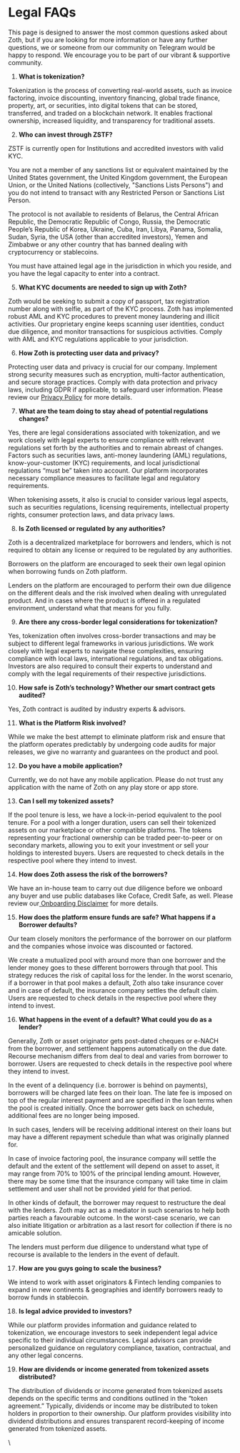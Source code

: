 # Legal FAQs

This page is designed to answer the most common questions asked about Zoth, but if you are looking for more information or have any further questions, we or someone from our community on Telegram would be happy to respond. We encourage you to be part of our vibrant & supportive community.

1. **What is tokenization?**

Tokenization is the process of converting real-world assets, such as invoice factoring, invoice discounting, inventory financing, global trade finance, property, art, or securities, into digital tokens that can be stored, transferred, and traded on a blockchain network. It enables fractional ownership, increased liquidity, and transparency for traditional assets.

2. **Who can invest through ZSTF?**

ZSTF is currently open for Institutions and accredited investors with valid KYC. &#x20;

You are not a member of any sanctions list or equivalent maintained by the United States government, the United Kingdom government, the European Union, or the United Nations (collectively, "Sanctions Lists Persons") and you do not intend to transact with any Restricted Person or Sanctions List Person.

The protocol is not available to residents of Belarus, the Central African Republic, the Democratic Republic of Congo, Russia, the Democratic People’s Republic of Korea, Ukraine, Cuba, Iran, Libya, Panama, Somalia, Sudan, Syria, the USA (other than accredited investors), Yemen and Zimbabwe or any other country that has banned dealing with cryptocurrency or stablecoins.&#x20;

You must have attained legal age in the jurisdiction in which you reside, and you have the legal capacity to enter into a contract.

5. **What KYC documents are needed to sign up with Zoth?**

Zoth would be seeking to submit a copy of passport, tax registration number along with selfie, as part of the KYC process. Zoth has implemented robust AML and KYC procedures to prevent money laundering and illicit activities. Our proprietary engine keeps scanning user identities, conduct due diligence, and monitor transactions for suspicious activities. Comply with AML and KYC regulations applicable to your jurisdiction.&#x20;

6. **How Zoth is protecting user data and privacy?**

Protecting user data and privacy is crucial for our company. Implement strong security measures such as encryption, multi-factor authentication, and secure storage practices. Comply with data protection and privacy laws, including GDPR if applicable, to safeguard user information. Please review our [Privacy Policy](../privacy-policy.md) for more details.&#x20;

7. **What are the team doing to stay ahead of potential regulations changes?**

Yes, there are legal considerations associated with tokenization, and we work closely with legal experts to ensure compliance with relevant regulations set forth by the authorities and to remain abreast of changes. Factors such as securities laws, anti-money laundering (AML) regulations, know-your-customer (KYC) requirements, and local jurisdictional regulations “must be” taken into account. Our platform incorporates necessary compliance measures to facilitate legal and regulatory requirements.

When tokenising assets, it also is crucial to consider various legal aspects, such as securities regulations, licensing requirements, intellectual property rights, consumer protection laws, and data privacy laws.&#x20;

8. **Is Zoth licensed or regulated by any authorities?**

Zoth is a decentralized marketplace for borrowers and lenders, which is not required to obtain any license or required to be regulated by any authorities.  &#x20;

Borrowers on the platform are encouraged to seek their own legal opinion when borrowing funds on Zoth platform.&#x20;

Lenders on the platform are encouraged to perform their own due diligence on the different deals and the risk involved when dealing with unregulated product. And in cases where the product is offered in a regulated environment, understand what that means for you fully.

9. **Are there any cross-border legal considerations for tokenization?**

Yes, tokenization often involves cross-border transactions and may be subject to different legal frameworks in various jurisdictions. We work closely with legal experts to navigate these complexities, ensuring compliance with local laws, international regulations, and tax obligations. Investors are also required to consult their experts to understand and comply with the legal requirements of their respective jurisdictions.

10. **How safe is Zoth’s technology? Whether our smart contract gets audited?**&#x20;

Yes, Zoth contract is audited by industry experts & advisors.

11. **What is the Platform Risk involved?**

While we make the best attempt to eliminate platform risk and ensure that the platform operates predictably by undergoing code audits for major releases, we give no warranty and guarantees on the product and pool.

12. **Do you have a mobile application?**&#x20;

Currently, we do not have any mobile application. Please do not trust any application with the name of Zoth on any play store or app store. &#x20;

13. **Can I sell my tokenized assets?**

If the pool tenure is less, we have a lock-in-period equivalent to the pool tenure. For a pool with a longer duration, users can sell their tokenized assets on our marketplace or other compatible platforms. The tokens representing your fractional ownership can be traded peer-to-peer or on secondary markets, allowing you to exit your investment or sell your holdings to interested buyers. Users are requested to check details in the respective pool where they intend to invest. &#x20;

14. **How does Zoth assess the risk of the borrowers?**

We have an in-house team to carry out due diligence before we onboard any buyer and use public databases like Coface, Credit Safe, as well. Please review our[ Onboarding Disclaimer](onboarding-disclaimer.md) for more details.   &#x20;

15. **How does the platform ensure funds are safe? What happens if a Borrower defaults?** &#x20;

Our team closely monitors the performance of the borrower on our platform and the companies whose invoice was discounted or factored.

We create a mutualized pool with around more than one borrower and the lender money goes to these different borrowers through that pool. This strategy reduces the risk of capital loss for the lender. In the worst scenario, if a borrower in that pool makes a default, Zoth also take insurance cover and in case of default, the insurance company settles the default claim. Users are requested to check details in the respective pool where they intend to invest.  &#x20;

16. **What happens in the event of a default? What could you do as a lender?**

Generally, Zoth or asset originator gets post-dated cheques or e-NACH from the borrower, and settlement happens automatically on the due date. Recourse mechanism differs from deal to deal and varies from borrower to borrower. Users are requested to check details in the respective pool where they intend to invest.&#x20;

In the event of a delinquency (i.e. borrower is behind on payments), borrowers will be charged late fees on their loan. The late fee is imposed on top of the regular interest payment and are specified in the loan terms when the pool is created initially. Once the borrower gets back on schedule, additional fees are no longer being imposed.

In such cases, lenders will be receiving additional interest on their loans but may have a different repayment schedule than what was originally planned for.

In case of invoice factoring pool, the insurance company will settle the default and the extent of the settlement will depend on asset to asset, it may range from 70% to 100% of the principal lending amount. However, there may be some time that the insurance company will take time in claim settlement and user shall not be provided yield for that period.&#x20;

In other kinds of default, the borrower may request to restructure the deal with the lenders. Zoth may act as a mediator in such scenarios to help both parties reach a favourable outcome. In the worst-case scenario, we can also initiate litigation or arbitration as a last resort for collection if there is no amicable solution.&#x20;

The lenders must perform due diligence to understand what type of recourse is available to the lenders in the event of default.&#x20;

17. **How are you guys going to scale the business?**

We intend to work with asset originators & Fintech lending companies to expand in new continents & geographies and identify borrowers ready to borrow funds in stablecoin.

18. **Is legal advice provided to investors?**

While our platform provides information and guidance related to tokenization, we encourage investors to seek independent legal advice specific to their individual circumstances. Legal advisors can provide personalized guidance on regulatory compliance, taxation, contractual, and any other legal concerns.

19. **How are dividends or income generated from tokenized assets distributed?**

The distribution of dividends or income generated from tokenized assets depends on the specific terms and conditions outlined in the “token agreement.” Typically, dividends or income may be distributed to token holders in proportion to their ownership. Our platform provides visibility into dividend distributions and ensures transparent record-keeping of income generated from tokenized assets.

\
